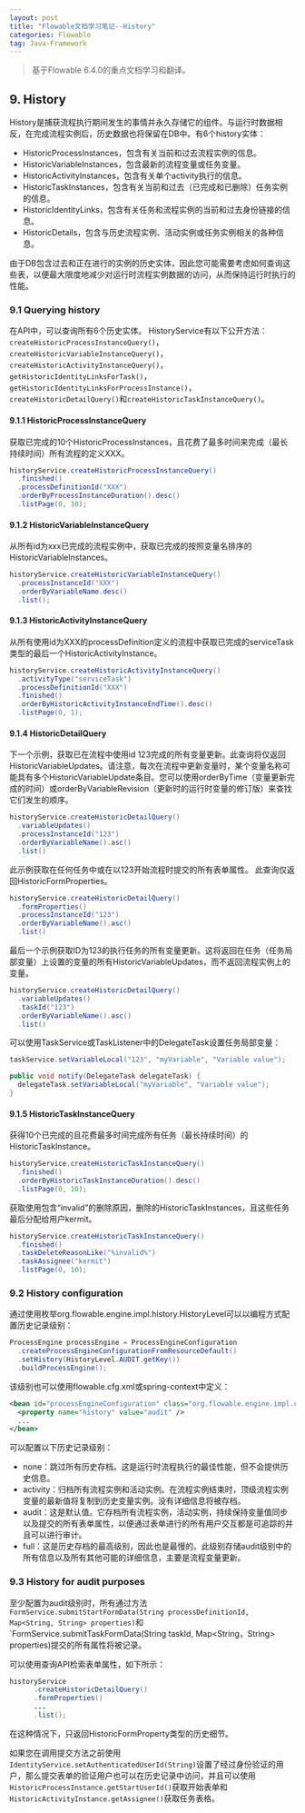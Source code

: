 ```yaml
---
layout: post
title: "Flowable文档学习笔记--History"
categories: Flowable
tag: Java-Framework
---
```

> 基于Flowable 6.4.0的重点文档学习和翻译。

## 9. History

History是捕获流程执行期间发生的事情并永久存储它的组件。与运行时数据相反，在完成流程实例后，历史数据也将保留在DB中。有6个history实体：
- HistoricProcessInstances，包含有关当前和过去流程实例的信息。
- HistoricVariableInstances，包含最新的流程变量或任务变量。
- HistoricActivityInstances，包含有关单个activity执行的信息。
- HistoricTaskInstances，包含有关当前和过去（已完成和已删除）任务实例的信息。
- HistoricIdentityLinks，包含有关任务和流程实例的当前和过去身份链接的信息。
- HistoricDetails，包含与历史流程实例、活动实例或任务实例相关的各种信息。

由于DB包含过去和正在进行的实例的历史实体，因此您可能需要考虑如何查询这些表，以便最大限度地减少对运行时流程实例数据的访问，从而保持运行时执行的性能。

### 9.1 Querying history

在API中，可以查询所有6个历史实体。 HistoryService有以下公开方法：`createHistoricProcessInstanceQuery()`，`createHistoricVariableInstanceQuery()`，`createHistoricActivityInstanceQuery()`，`getHistoricIdentityLinksForTask()`，`getHistoricIdentityLinksForProcessInstance()`，`createHistoricDetailQuery()`和`createHistoricTaskInstanceQuery()`。

#### 9.1.1 HistoricProcessInstanceQuery

获取已完成的10个HistoricProcessInstances，且花费了最多时间来完成（最长持续时间）所有流程的定义XXX。

```java
historyService.createHistoricProcessInstanceQuery()
  .finished()
  .processDefinitionId("XXX")
  .orderByProcessInstanceDuration().desc()
  .listPage(0, 10);
```

#### 9.1.2 HistoricVariableInstanceQuery

从所有id为xxx已完成的流程实例中，获取已完成的按照变量名排序的HistoricVariableInstances。

```java
historyService.createHistoricVariableInstanceQuery()
  .processInstanceId("XXX")
  .orderByVariableName.desc()
  .list();
```

#### 9.1.3 HistoricActivityInstanceQuery

从所有使用id为XXX的processDefinition定义的流程中获取已完成的serviceTask类型的最后一个HistoricActivityInstance。

```java
historyService.createHistoricActivityInstanceQuery()
  .activityType("serviceTask")
  .processDefinitionId("XXX")
  .finished()
  .orderByHistoricActivityInstanceEndTime().desc()
  .listPage(0, 1);
```

#### 9.1.4 HistoricDetailQuery

下一个示例，获取已在流程中使用id 123完成的所有变量更新。此查询将仅返回HistoricVariableUpdates。请注意，每次在流程中更新变量时，某个变量名称可能具有多个HistoricVariableUpdate条目。您可以使用orderByTime（变量更新完成的时间）或orderByVariableRevision（更新时的运行时变量的修订版）来查找它们发生的顺序。

```java
historyService.createHistoricDetailQuery()
  .variableUpdates()
  .processInstanceId("123")
  .orderByVariableName().asc()
  .list()
```

此示例获取在任何任务中或在以123开始流程时提交的所有表单属性。 此查询仅返回HistoricFormProperties。

```java
historyService.createHistoricDetailQuery()
  .formProperties()
  .processInstanceId("123")
  .orderByVariableName().asc()
  .list()
```

最后一个示例获取ID为123的执行任务的所有变量更新。这将返回在任务（任务局部变量）上设置的变量的所有HistoricVariableUpdates，而不返回流程实例上的变量。

```java
historyService.createHistoricDetailQuery()
  .variableUpdates()
  .taskId("123")
  .orderByVariableName().asc()
  .list()
```

可以使用TaskService或TaskListener中的DelegateTask设置任务局部变量：

```java
taskService.setVariableLocal("123", "myVariable", "Variable value");

public void notify(DelegateTask delegateTask) {
  delegateTask.setVariableLocal("myVariable", "Variable value");
}
```

#### 9.1.5 HistoricTaskInstanceQuery

获得10个已完成的且花费最多时间完成所有任务（最长持续时间）的HistoricTaskInstance。

```java
historyService.createHistoricTaskInstanceQuery()
  .finished()
  .orderByHistoricTaskInstanceDuration().desc()
  .listPage(0, 10);
```

获取使用包含“invalid”的删除原因，删除的HistoricTaskInstances，且这些任务最后分配给用户kermit。

```java
historyService.createHistoricTaskInstanceQuery()
  .finished()
  .taskDeleteReasonLike("%invalid%")
  .taskAssignee("kermit")
  .listPage(0, 10);
```

### 9.2 History configuration

通过使用枚举org.flowable.engine.impl.history.HistoryLevel可以以编程方式配置历史记录级别：

```java
ProcessEngine processEngine = ProcessEngineConfiguration
  .createProcessEngineConfigurationFromResourceDefault()
  .setHistory(HistoryLevel.AUDIT.getKey())
  .buildProcessEngine();
```

该级别也可以使用flowable.cfg.xml或spring-context中定义：

```xml
<bean id="processEngineConfiguration" class="org.flowable.engine.impl.cfg.StandaloneInMemProcessEngineConfiguration">
  <property name="history" value="audit" />
  ...
</bean>
```

可以配置以下历史记录级别：
- none：跳过所有历史存档。这是运行时流程执行的最佳性能，但不会提供历史信息。
- activity：归档所有流程实例和活动实例。在流程实例结束时，顶级流程实例变量的最新值将复制到历史变量实例。没有详细信息将被存档。
- audit：这是默认值。它存档所有流程实例，活动实例，持续保持变量值同步以及提交的所有表单属性，以便通过表单进行的所有用户交互都是可追踪的并且可以进行审计。
- full：这是历史存档的最高级别，因此也是最慢的。此级别存储audit级别中的所有信息以及所有其他可能的详细信息，主要是流程变量更新。

### 9.3 History for audit purposes

至少配置为audit级别时，所有通过方法`FormService.submitStartFormData(String processDefinitionId, Map<String, String> properties)`和`FormService.submitTaskFormData(String taskId, Map<String，String> properties)提交的所有属性将被记录。

可以使用查询API检索表单属性，如下所示：

```java
historyService
      .createHistoricDetailQuery()
      .formProperties()
      ...
      .list();
```

在这种情况下，只返回HistoricFormProperty类型的历史细节。

如果您在调用提交方法之前使用`IdentityService.setAuthenticatedUserId(String)`设置了经过身份验证的用户，那么提交表单的验证用户也可以在历史记录中访问，并且可以使用`HistoricProcessInstance.getStartUserId()`获取开始表单和`HistoricActivityInstance.getAssignee()`获取任务表格。